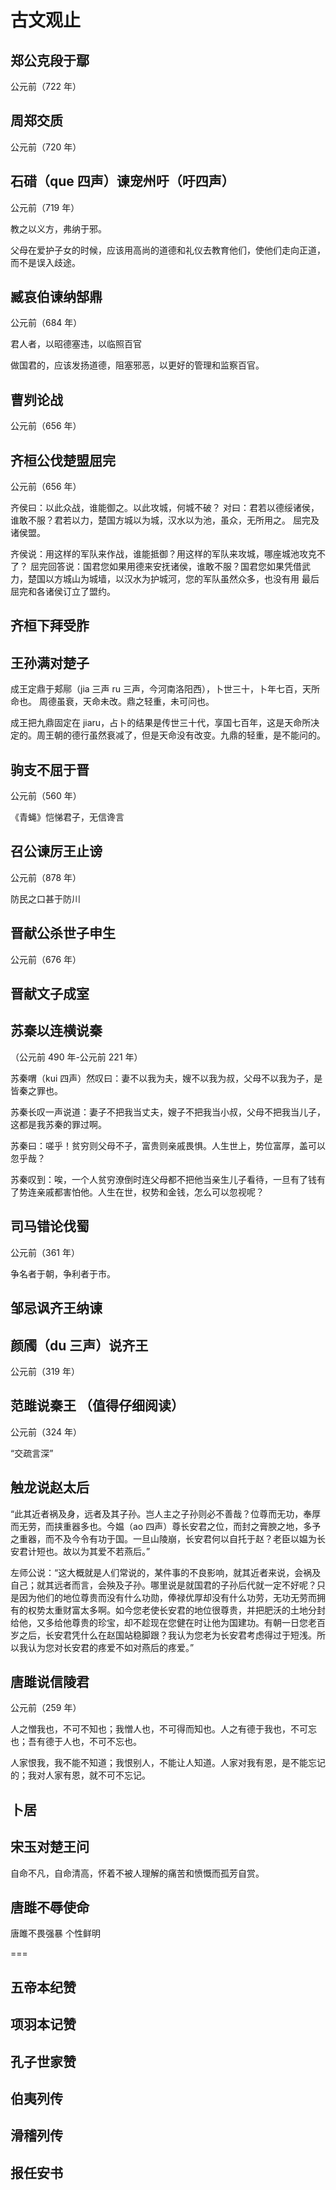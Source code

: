 # 古文观止

## 郑公克段于鄢

公元前（722 年）

## 周郑交质

公元前（720 年）

## 石碏（que 四声）谏宠州吁（吁四声）

公元前（719 年）

教之以义方，弗纳于邪。

父母在爱护子女的时候，应该用高尚的道德和礼仪去教育他们，使他们走向正道，而不是误入歧途。

## 臧哀伯谏纳郜鼎

公元前（684 年）

君人者，以昭德塞违，以临照百官

做国君的，应该发扬道德，阻塞邪恶，以更好的管理和监察百官。

## 曹刿论战

公元前（656 年）

## 齐桓公伐楚盟屈完

公元前（656 年）

齐侯曰：以此众战，谁能御之。以此攻城，何城不破？
对曰：君若以德绥诸侯，谁敢不服？君若以力，楚国方城以为城，汉水以为池，虽众，无所用之。
屈完及诸侯盟。

齐侯说：用这样的军队来作战，谁能抵御？用这样的军队来攻城，哪座城池攻克不了？
屈完回答说：国君您如果用德来安抚诸侯，谁敢不服？国君您如果凭借武力，楚国以方城山为城墙，以汉水为护城河，您的军队虽然众多，也没有用
最后屈完和各诸侯订立了盟约。

## 齐桓下拜受胙

## 王孙满对楚子

成王定鼎于郏鄏（jia 三声 ru 三声，今河南洛阳西），卜世三十，卜年七百，天所命也。
周德虽衰，天命未改。鼎之轻重，未可问也。

成王把九鼎固定在 jiaru，占卜的结果是传世三十代，享国七百年，这是天命所决定的。周王朝的德行虽然衰减了，但是天命没有改变。九鼎的轻重，是不能问的。

## 驹支不屈于晋

公元前（560 年）

《青蝇》恺悌君子，无信谗言

## 召公谏厉王止谤

公元前（878 年）

防民之口甚于防川

## 晋献公杀世子申生

公元前（676 年）

## 晋献文子成室

## 苏秦以连横说秦

（公元前 490 年-公元前 221 年）

苏秦喟（kui 四声）然叹曰：妻不以我为夫，嫂不以我为叔，父母不以我为子，是皆秦之罪也。

苏秦长叹一声说道：妻子不把我当丈夫，嫂子不把我当小叔，父母不把我当儿子，这都是我苏秦的罪过啊。

苏秦曰：嗟乎！贫穷则父母不子，富贵则亲戚畏惧。人生世上，势位富厚，盖可以忽乎哉？

苏秦叹到：唉，一个人贫穷潦倒时连父母都不把他当亲生儿子看待，一旦有了钱有了势连亲戚都害怕他。人生在世，权势和金钱，怎么可以忽视呢？

## 司马错论伐蜀

公元前（361 年）

争名者于朝，争利者于市。

## 邹忌讽齐王纳谏

## 颜斶（du 三声）说齐王

公元前（319 年）

## 范雎说秦王 （值得仔细阅读）

公元前（324 年）

“交疏言深”

## 触龙说赵太后

“此其近者祸及身，远者及其子孙。岂人主之子孙则必不善哉？位尊而无功，奉厚而无劳，而挟重器多也。今媪（ao 四声）尊长安君之位，而封之膏腴之地，多予之重器，而不及今令有功于国。一旦山陵崩，长安君何以自托于赵？老臣以媪为长安君计短也。故以为其爱不若燕后。”

左师公说：“这大概就是人们常说的，某件事的不良影响，就其近者来说，会祸及自己；就其远者而言，会殃及子孙。哪里说是就国君的子孙后代就一定不好呢？只是因为他们的地位尊贵而没有什么功勋，俸禄优厚却没有什么功劳，无功无劳而拥有的权势太重财富太多啊。如今您老使长安君的地位很尊贵，并把肥沃的土地分封给他，又多给他尊贵的珍宝，却不趁现在您健在时让他为国建功。有朝一日您老百岁之后，长安君凭什么在赵国站稳脚跟？我认为您老为长安君考虑得过于短浅。所以我认为您对长安君的疼爱不如对燕后的疼爱。”

## 唐雎说信陵君

公元前（259 年）

人之憎我也，不可不知也；我憎人也，不可得而知也。人之有德于我也，不可忘也；吾有德于人也，不可不忘也。

人家恨我，我不能不知道；我恨别人，不能让人知道。人家对我有恩，是不能忘记的；我对人家有恩，就不可不忘记。

## 卜居

## 宋玉对楚王问

自命不凡，自命清高，怀着不被人理解的痛苦和愤慨而孤芳自赏。

## 唐雎不辱使命

唐雎不畏强暴 个性鲜明

===

## 五帝本纪赞

## 项羽本记赞

## 孔子世家赞

## 伯夷列传

## 滑稽列传

## 报任安书
